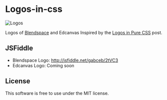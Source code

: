 Logos-in-css
============

![Logos](https://raw.github.com/gabceb/logos-in-css/master/banner.png)

Logos of [Blendspace](https://www.blendspace.com) and Edcanvas Inspired by the [Logos in Pure CSS](http://www.bchanx.com/logos-in-pure-css-demo) post.

JSFiddle
------

- Blendspace Logo: http://jsfiddle.net/gabceb/2tVC3
- Edcanvas Logo: Coming soon

License
------

This software is free to use under the MIT license.
